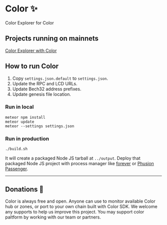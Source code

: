 # Color :sparkles:
Color Explorer for Color

## Projects running on mainnets
[Color Explorer with Color](http://ec2-3-15-152-52.us-east-2.compute.amazonaws.com:3000/)


## How to run Color

1. Copy `settings.json.default` to `settings.json`.
2. Update the RPC and LCD URLs.
3. Update Bech32 address prefixes.
4. Update genesis file location.

### Run in local

```
meteor npm install
meteor update
meteor --settings settings.json
```

### Run in production

```
./build.sh
```

It will create a packaged Node JS tarball at `../output`. Deploy that packaged Node JS project with process manager like [forever](https://www.npmjs.com/package/forever) or [Phusion Passenger](https://www.phusionpassenger.com/library/walkthroughs/basics/nodejs/fundamental_concepts.html).

---
## Donations :pray:

Color is always free and open. Anyone can use to monitor available Color hub or zones, or port to your own chain built with Color SDK. We welcome any supports to help us improve this project.
You may support color paltform by working with our team or partners.
